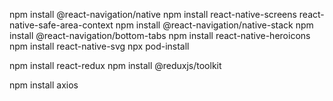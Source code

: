 npm install @react-navigation/native
npm install react-native-screens react-native-safe-area-context
npm install @react-navigation/native-stack
npm install @react-navigation/bottom-tabs
npm install react-native-heroicons
npm install react-native-svg
npx pod-install

npm install react-redux
npm install @reduxjs/toolkit

npm install axios
